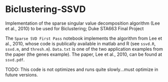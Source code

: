 # Biclustering-SSVD
Implementation of the sparse singular value decomposition algorithm (Lee et al., 2010) to be used for Biclustering; Duke STA663 Final Project

The `Sparse SVD First Pass` notebook implements the algorithm from Lee et al., 2010, whose code is publically available in matlab and R (see `ssvd.R`, `ssvd.m`, and `thresh.m`). `Data.txt` is one of the two application examples from the paper (the genes example). The paper, Lee et al., 2010, can be found at `ssvd.pdf`. 

TODO: This code is not optimizes and runs quite slowly...must optimize in future versions.
